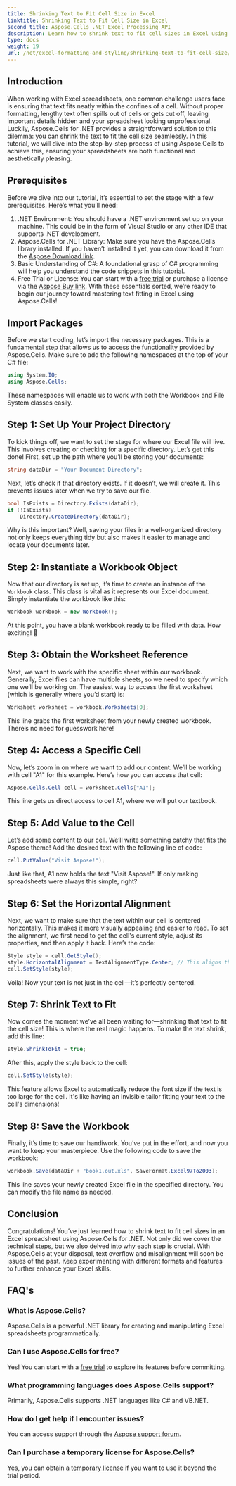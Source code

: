 ```yaml
---
title: Shrinking Text to Fit Cell Size in Excel
linktitle: Shrinking Text to Fit Cell Size in Excel
second_title: Aspose.Cells .NET Excel Processing API
description: Learn how to shrink text to fit cell sizes in Excel using Aspose.Cells for .NET. Step-by-step tutorial included. Start optimizing your spreadsheets.
type: docs
weight: 19
url: /net/excel-formatting-and-styling/shrinking-text-to-fit-cell-size/
---
```

## Introduction
When working with Excel spreadsheets, one common challenge users face is ensuring that text fits neatly within the confines of a cell. Without proper formatting, lengthy text often spills out of cells or gets cut off, leaving important details hidden and your spreadsheet looking unprofessional. Luckily, Aspose.Cells for .NET provides a straightforward solution to this dilemma: you can shrink the text to fit the cell size seamlessly. In this tutorial, we will dive into the step-by-step process of using Aspose.Cells to achieve this, ensuring your spreadsheets are both functional and aesthetically pleasing. 
## Prerequisites
Before we dive into our tutorial, it’s essential to set the stage with a few prerequisites. Here’s what you’ll need:
1. .NET Environment: You should have a .NET environment set up on your machine. This could be in the form of Visual Studio or any other IDE that supports .NET development.
2. Aspose.Cells for .NET Library: Make sure you have the Aspose.Cells library installed. If you haven’t installed it yet, you can download it from the [Aspose Download link](https://releases.aspose.com/cells/net/).
3. Basic Understanding of C#: A foundational grasp of C# programming will help you understand the code snippets in this tutorial.
4. Free Trial or License: You can start with a [free trial](https://releases.aspose.com/) or purchase a license via the [Aspose Buy link](https://purchase.aspose.com/buy).
With these essentials sorted, we’re ready to begin our journey toward mastering text fitting in Excel using Aspose.Cells!
## Import Packages
Before we start coding, let’s import the necessary packages. This is a fundamental step that allows us to access the functionality provided by Aspose.Cells. Make sure to add the following namespaces at the top of your C# file:
```csharp
using System.IO;
using Aspose.Cells;
```
These namespaces will enable us to work with both the Workbook and File System classes easily.
## Step 1: Set Up Your Project Directory
To kick things off, we want to set the stage for where our Excel file will live. This involves creating or checking for a specific directory. Let’s get this done!
First, set up the path where you’ll be storing your documents:
```csharp
string dataDir = "Your Document Directory";
```
Next, let’s check if that directory exists. If it doesn’t, we will create it. This prevents issues later when we try to save our file.
```csharp
bool IsExists = Directory.Exists(dataDir);
if (!IsExists)
    Directory.CreateDirectory(dataDir);
```
Why is this important? Well, saving your files in a well-organized directory not only keeps everything tidy but also makes it easier to manage and locate your documents later.
## Step 2: Instantiate a Workbook Object
Now that our directory is set up, it’s time to create an instance of the `Workbook` class. This class is vital as it represents our Excel document.
Simply instantiate the workbook like this:
```csharp
Workbook workbook = new Workbook();
```
At this point, you have a blank workbook ready to be filled with data. How exciting! 🎉
## Step 3: Obtain the Worksheet Reference
Next, we want to work with the specific sheet within our workbook. Generally, Excel files can have multiple sheets, so we need to specify which one we’ll be working on.
The easiest way to access the first worksheet (which is generally where you’d start) is:
```csharp
Worksheet worksheet = workbook.Worksheets[0];
```
This line grabs the first worksheet from your newly created workbook. There’s no need for guesswork here!
## Step 4: Access a Specific Cell
Now, let’s zoom in on where we want to add our content. We’ll be working with cell "A1" for this example.
Here’s how you can access that cell:
```csharp
Aspose.Cells.Cell cell = worksheet.Cells["A1"];
```
This line gets us direct access to cell A1, where we will put our textbook.
## Step 5: Add Value to the Cell
Let’s add some content to our cell. We’ll write something catchy that fits the Aspose theme!
Add the desired text with the following line of code:
```csharp
cell.PutValue("Visit Aspose!");
```
Just like that, A1 now holds the text "Visit Aspose!". If only making spreadsheets were always this simple, right?
## Step 6: Set the Horizontal Alignment
Next, we want to make sure that the text within our cell is centered horizontally. This makes it more visually appealing and easier to read.
To set the alignment, we first need to get the cell's current style, adjust its properties, and then apply it back. Here’s the code:
```csharp
Style style = cell.GetStyle();
style.HorizontalAlignment = TextAlignmentType.Center; // This aligns the text to the center
cell.SetStyle(style);
```
Voila! Now your text is not just in the cell—it’s perfectly centered.
## Step 7: Shrink Text to Fit
Now comes the moment we’ve all been waiting for—shrinking that text to fit the cell size! This is where the real magic happens.
To make the text shrink, add this line:
```csharp
style.ShrinkToFit = true;
```
After this, apply the style back to the cell:
```csharp
cell.SetStyle(style);
```
This feature allows Excel to automatically reduce the font size if the text is too large for the cell. It's like having an invisible tailor fitting your text to the cell's dimensions!
## Step 8: Save the Workbook
Finally, it’s time to save our handiwork. You’ve put in the effort, and now you want to keep your masterpiece.
Use the following code to save the workbook:
```csharp
workbook.Save(dataDir + "book1.out.xls", SaveFormat.Excel97To2003);
```
This line saves your newly created Excel file in the specified directory. You can modify the file name as needed.
## Conclusion
Congratulations! You’ve just learned how to shrink text to fit cell sizes in an Excel spreadsheet using Aspose.Cells for .NET. Not only did we cover the technical steps, but we also delved into why each step is crucial. With Aspose.Cells at your disposal, text overflow and misalignment will soon be issues of the past. Keep experimenting with different formats and features to further enhance your Excel skills.
## FAQ's
### What is Aspose.Cells?  
Aspose.Cells is a powerful .NET library for creating and manipulating Excel spreadsheets programmatically.
### Can I use Aspose.Cells for free?  
Yes! You can start with a [free trial](https://releases.aspose.com/) to explore its features before committing.
### What programming languages does Aspose.Cells support?  
Primarily, Aspose.Cells supports .NET languages like C# and VB.NET.
### How do I get help if I encounter issues?  
You can access support through the [Aspose support forum](https://forum.aspose.com/c/cells/9).
### Can I purchase a temporary license for Aspose.Cells?  
Yes, you can obtain a [temporary license](https://purchase.aspose.com/temporary-license/) if you want to use it beyond the trial period.
